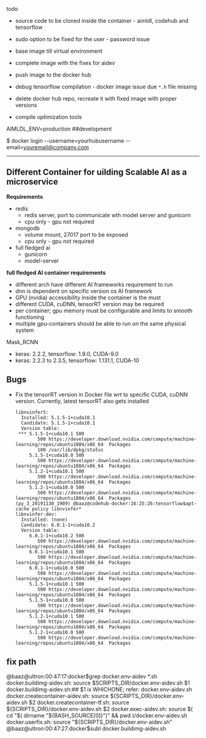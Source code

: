 todo

* source code to be cloned inside the container - aimldl, codehub and tensorflow
* sudo option to be fixed for the user - password issue
* base image till virtual environment
* complete image with the fixes for aidev
* push image to the docker hub

* debug tensorflow compilation - docker image issue due `*.h` file missing
* delete docker hub repo, recreate it with fixed image with proper versions
* compile optimization tools



AIMLDL_ENV=production ##development

$ docker login --username=yourhubusername --email=youremail@company.com

---

## Different Container for uilding Scalable AI as a microservice


**Requirements**
* redis
  * redis server, port to communicate wth model server and gunicorn
  * cpu only - gpu not required
* mongodb
  * volume mount, 27017 port to be exposed
  * cpu only - gpu not required
* full fledged ai
  * gunicorn
  * model-server


**full fledged AI container requirements**
* different arch have different AI frameworks requirement to run
* dnn is dependent on specific version os AI framework
* GPU (nvidia) accessibility inside the container is the must
* different CUDA, cuDNN, tensorRT version may be required
* per container; gpu memory must be configurable and limits to smooth functioning
* multiple gpu-containers should be able to run on the same physical system


Mask_RCNN
* keras: 2.2.2, tensorflow: 1.9.0, CUDA-9.0
* keras: 2.2.3 to 2.3.5, tensorflow: 1.131.1, CUDA-10


## Bugs

* Fix the tensorRT version in Docker file wrt to specific CUDA, cuDNN version. Currently, latest tensorRT also gets installed
  ```
  libnvinfer5:
    Installed: 5.1.5-1+cuda10.1
    Candidate: 5.1.5-1+cuda10.1
    Version table:
   *** 5.1.5-1+cuda10.1 500
          500 https://developer.download.nvidia.com/compute/machine-learning/repos/ubuntu1804/x86_64  Packages
          100 /var/lib/dpkg/status
       5.1.5-1+cuda10.0 500
          500 https://developer.download.nvidia.com/compute/machine-learning/repos/ubuntu1804/x86_64  Packages
       5.1.2-1+cuda10.1 500
          500 https://developer.download.nvidia.com/compute/machine-learning/repos/ubuntu1804/x86_64  Packages
       5.1.2-1+cuda10.0 500
          500 https://developer.download.nvidia.com/compute/machine-learning/repos/ubuntu1804/x86_64  Packages
  (py_3_20191130_1909) @baaz@codehub-docker:16:25:26:tensorflow$apt-cache policy libnvinfer*
  libnvinfer-dev:
    Installed: (none)
    Candidate: 6.0.1-1+cuda10.2
    Version table:
       6.0.1-1+cuda10.2 500
          500 https://developer.download.nvidia.com/compute/machine-learning/repos/ubuntu1804/x86_64  Packages
       6.0.1-1+cuda10.1 500
          500 https://developer.download.nvidia.com/compute/machine-learning/repos/ubuntu1804/x86_64  Packages
       6.0.1-1+cuda10.0 500
          500 https://developer.download.nvidia.com/compute/machine-learning/repos/ubuntu1804/x86_64  Packages
       5.1.5-1+cuda10.1 500
          500 https://developer.download.nvidia.com/compute/machine-learning/repos/ubuntu1804/x86_64  Packages
       5.1.5-1+cuda10.0 500
          500 https://developer.download.nvidia.com/compute/machine-learning/repos/ubuntu1804/x86_64  Packages
       5.1.2-1+cuda10.1 500
          500 https://developer.download.nvidia.com/compute/machine-learning/repos/ubuntu1804/x86_64  Packages
       5.1.2-1+cuda10.0 500
          500 https://developer.download.nvidia.com/compute/machine-learning/repos/ubuntu1804/x86_64  Packages
  ```

## fix path

  @baaz@ultron:00:47:17:docker$grep docker.env-aidev *.sh
docker.buildimg-aidev.sh:  source $SCRIPTS_DIR/docker.env-aidev.sh $1
docker.buildimg-aidev.sh:## $1 is WHICHONE; refer: docker.env-aidev.sh
docker.createcontainer-aidev.sh:  source ${SCRIPTS_DIR}/docker.env-aidev.sh $2
docker.createcontainer-tf.sh:  source ${SCRIPTS_DIR}/docker.env-aidev.sh $2
docker.exec-aidev.sh:  source $( cd "$( dirname "${BASH_SOURCE[0]}")" && pwd )/docker.env-aidev.sh
docker.userfix.sh:  source "${SCRIPTS_DIR}/docker.env-aidev.sh"
@baaz@ultron:00:47:27:docker$subl docker.buildimg-aidev.sh


